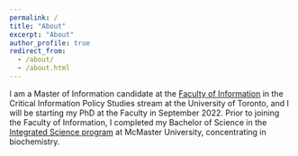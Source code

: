 ```yaml
---
permalink: /
title: "About"
excerpt: "About"
author_profile: true
redirect_from: 
  - /about/
  - /about.html
---
```


I am a Master of Information candidate at the [Faculty of Information](https://ischool.utoronto.ca) in the Critical Information Policy Studies stream at the University of Toronto, and I will be starting my PhD at the Faculty in September 2022. Prior to joining the Faculty of Information, I completed my Bachelor of Science in the [Integrated Science program](https://www.science.mcmaster.ca/sis/undergraduate/isci.html) at McMaster University, concentrating in biochemistry. 
